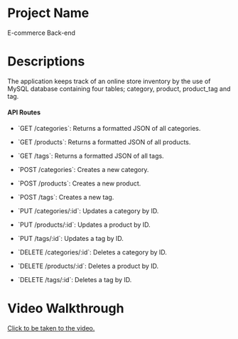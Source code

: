 # Project Name

E-commerce Back-end

# Descriptions

The application keeps track of an online store inventory by the use of MySQL database containing four tables; category, product, product_tag and tag.


#### API Routes

* \`GET /categories\`: Returns a formatted JSON of all categories.
* \`GET /products\`: Returns a formatted JSON of all products.
* \`GET /tags\`: Returns a formatted JSON of all tags.

* \`POST /categories\`: Creates a new category.
* \`POST /products\`: Creates a new product.
* \`POST /tags\`: Creates a new tag.

* \`PUT /categories/:id\`: Updates a category by ID.
* \`PUT /products/:id\`: Updates a product by ID.
* \`PUT /tags/:id\`: Updates a tag by ID.

* \`DELETE /categories/:id\`: Deletes a category by ID.
* \`DELETE /products/:id\`: Deletes a product by ID.
* \`DELETE /tags/:id\`: Deletes a tag by ID.

# Video Walkthrough
[Click to be taken to the video.](https://drive.google.com/file/d/133LKi2uALfmJzQgULUQIPdmGwOVXIUpD/view)